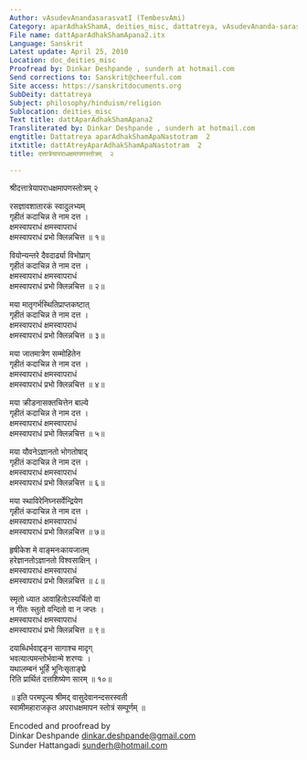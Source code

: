 ```yaml
---
Author: vAsudevAnandasarasvatI (TembesvAmi)
Category: aparAdhakShamA, deities_misc, dattatreya, vAsudevAnanda-sarasvatI
File name: dattAparAdhakShamApana2.itx
Language: Sanskrit
Latest update: April 25, 2010
Location: doc_deities_misc
Proofread by: Dinkar Deshpande , sunderh at hotmail.com
Send corrections to: Sanskrit@cheerful.com
Site access: https://sanskritdocuments.org
SubDeity: dattatreya
Subject: philosophy/hinduism/religion
Sublocation: deities_misc
Text title: dattAparAdhakShamApana2
Transliterated by: Dinkar Deshpande , sunderh at hotmail.com
engtitle: Dattatreya aparAdhakShamApaNastotram  2
itxtitle: dattAtreyAparAdhakShamApaNastotram  2
title: दत्तात्रेयापराधक्षमापणस्तोत्रम्  २

---
```

  
 श्रीदत्तात्रेयापराधक्षमापणस्तोत्रम् २   
  
रसज्ञावशातारकं स्वादुलभ्यम्  
     गृहीतं कदाचिन्न ते नाम दत्त ।  
क्षमस्वापराधं क्षमस्वापराधं  
     क्षमस्वापराधं प्रभो क्लिन्नचित्त ॥ १॥  
  
वियोन्यन्तरे दैवदार्ढ्या विभोप्राग्  
     गृहीतं कदाचिन्न ते नाम दत्त ।  
क्षमस्वापराधं क्षमस्वापराधं  
     क्षमस्वापराधं प्रभो क्लिन्नचित्त ॥ २॥  
  
मया मातृगर्भस्थितिप्राप्तकष्टात्  
     गृहीतं कदाचिन्न ते नाम दत्त ।  
क्षमस्वापराधं क्षमस्वापराधं  
     क्षमस्वापराधं प्रभो क्लिन्नचित्त ॥ ३॥  
  
मया जातमात्रेण सम्मोहितेन  
     गृहीतं कदाचिन्न ते नाम दत्त ।  
क्षमस्वापराधं क्षमस्वापराधं  
     क्षमस्वापराधं प्रभो क्लिन्नचित्त ॥ ४॥  
  
मया क्रीडनासक्तचित्तेन बाल्ये  
     गृहीतं कदाचिन्न ते नाम दत्त ।  
क्षमस्वापराधं क्षमस्वापराधं  
     क्षमस्वापराधं प्रभो क्लिन्नचित्त ॥ ५॥  
  
मया यौवनेऽज्ञानतो भोगतोषाद्  
     गृहीतं कदाचिन्न ते नाम दत्त ।  
क्षमस्वापराधं क्षमस्वापराधं  
     क्षमस्वापराधं प्रभो क्लिन्नचित्त ॥ ६॥  
  
मया स्थाविरेनिघ्नसर्वेन्द्रियेण  
     गृहीतं कदाचिन्न ते नाम दत्त ।  
क्षमस्वापराधं क्षमस्वापराधं  
     क्षमस्वापराधं प्रभो क्लिन्नचित्त ॥ ७॥  
  
हृषीकेश मे वाङ्मनःकायजातम्  
     हरेज्ञानतोऽज्ञानतो विश्वसाक्षिन् ।  
क्षमस्वापराधं क्षमस्वापराधं  
     क्षमस्वापराधं प्रभो क्लिन्नचित्त ॥ ८॥  
  
स्मृतो ध्यात आवाहितोऽस्यर्चितो वा  
     न गीतः स्तुतो वन्दितो वा न जप्तः ।  
क्षमस्वापराधं क्षमस्वापराधं  
     क्षमस्वापराधं प्रभो क्लिन्नचित्त ॥ ९॥  
  
दयाब्धिर्भवाद्दङ्न सागाश्च मादृग्  
     भवत्यात्पमन्तोर्भवान्मे शरण्यः ।  
यथालम्बनं भूर्हि भूनिःसृताङ्घ्रे  
     रिति प्रार्थितं दत्तशिष्येण सारम् ॥ १०॥  
  
॥ इति परमपूज्य श्रीमद् वासुदेवानन्दसरस्वती  
स्वामीमहाराजकृत अपराधक्षमापन स्तोत्रं सम्पूर्णम् ॥  
  
  
Encoded and proofread by  
Dinkar Deshpande dinkar.deshpande@gmail.com  
Sunder Hattangadi sunderh@hotmail.com  
  

